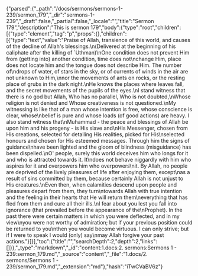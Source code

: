 {"parsed":{"_path":"/docs/sermons/sermons-1-239/sermon_179","_dir":"sermons-1-239","_draft":false,"_partial":false,"_locale":"","title":"Sermon 179","description":"This is sermon 179","body":{"type":"root","children":[{"type":"element","tag":"p","props":{},"children":[{"type":"text","value":"Praise of Allah, transience of this world, and causes of the decline of Allah's blessings.\n(Delivered at the beginning of his caliphate after the killing of `Uthman)\nOne condition does not prevent Him from (getting into) another condition, time does not\nchange Him, place does not locate him and the tongue does not describe Him. The number of\ndrops of water, of stars in the sky, or of currents of winds in the air are not unknown to Him,\nnor the movements of ants on rocks, or the resting place of grubs in the dark night.\nHe knows the places where leaves fall, and the secret movements of the pupils of the eyes.\nI stand witness that there is no god but Allah, Who has no parallel, Who is not doubted,\nWhose religion is not denied and Whose creativeness is not questioned.\nMy witnessing is like that of a man whose intention is free, whose conscience is clear, whose\nbelief is pure and whose loads (of good actions) are heavy. I also stand witness that\nMuhammad - the peace and blessings of Allah be upon him and his progeny - is His slave and\nHis Messenger, chosen from His creations, selected for detailing His realities, picked for His\nselected honours and chosen for His esteemed messages. Through him the signs of guidance\nhave been lighted and the gloom of blindness (misguidance) has been dispelled.\nO' people, surely this world deceives him who longs for it and who is attracted towards it. It\ndoes not behave niggardly with him who aspires for it and overpowers him who overpowers\nit. By Allah, no people are deprived of the lively pleasures of life after enjoying them, except\nas a result of sins committed by them, because certainly Allah is not unjust to His creatures.\nEven then, when calamities descend upon people and pleasures depart from them, they turn\ntowards Allah with true intention and the feeling in their hearts that He will return them\neverything that has fled from them and cure all their ills.\nI fear about you lest you fall into ignorance (that prevailed before the appearance of the\nProphet). In the past there were certain matters in which you were deflected, and in my view\nyou were not worthy of admiration; but if your previous position could be returned to you\nthen you would become virtuous. I can only strive; but if I were to speak I would (only) say\nmay Allah forgive your past actions."}]}],"toc":{"title":"","searchDepth":2,"depth":2,"links":[]}},"_type":"markdown","_id":"content:1.docs:2. sermons:Sermons 1 - 239:sermon_179.md","_source":"content","_file":"1.docs/2. sermons/Sermons 1 - 239/sermon_179.md","_extension":"md"},"hash":"iTwCVaBV6z"}